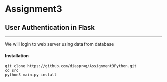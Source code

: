 # Assignment3
## User Authentication in Flask
___
We will login to web server using data from database

#### Installation
```
git clone https://github.com/diasprog/Assignment3Python.git
cd src
python3 main.py install
```

